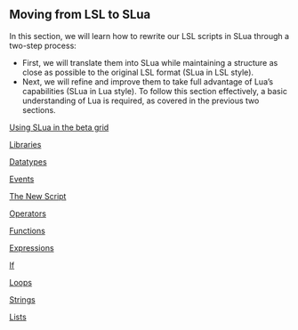 ## Moving from LSL to SLua

In this section, we will learn how to rewrite our LSL scripts in SLua through a two-step process:
* First, we will translate them into SLua while maintaining a structure as close as possible to the original LSL format (SLua in LSL style).
* Next, we will refine and improve them to take full advantage of Lua’s capabilities (SLua in Lua style).
To follow this section effectively, a basic understanding of Lua is required, as covered in the previous two sections.


[Using SLua in the beta grid](/slua/moving-using)

[Libraries](/slua/moving-libraries)

[Datatypes](/slua/links)

[Events](/slua/links)

[The New Script](/slua/links)

[Operators](/slua/links)

[Functions](/slua/links)

[Expressions](/slua/links)

[If](/slua/links)

[Loops](/slua/links)

[Strings](/slua/links)

[Lists](/slua/links)
